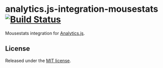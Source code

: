 # analytics.js-integration-mousestats [![Build Status][ci-badge]][ci-link]

Mousestats integration for [Analytics.js][].

## License

Released under the [MIT license](License.md).


[Analytics.js]: https://segment.com/docs/libraries/analytics.js/
[ci-link]: https://circleci.com/gh/segment-integrations/analytics.js-integration-mousestats
[ci-badge]: https://circleci.com/gh/segment-integrations/analytics.js-integration-mousestats.svg?style=svg
